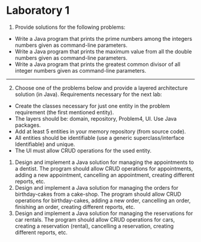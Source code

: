 # Laboratory 1

<!--
**Lab assignment**

Write a Java program that computes the sum of all the integer numbers given as command-line
parameters.

---

**Home assignment**
-->

1. Provide solutions for the following problems:
  - Write a Java program that prints the prime numbers among the integers numbers given
as command-line parameters.
  - Write a Java program that prints the maximum value from all the double numbers given
as command-line parameters.
  - Write a Java program that prints the greatest common divisor of all integer numbers
given as command-line parameters.

---

2. Choose one of the problems below and provide a layered architecture solution (in Java). Requirements necessary for the next lab:
- Create the classes necessary for just one entity in the problem requirement (the first mentioned entity).
-	The layers should be: domain, repository, Problem4, UI. Use Java packages.
-	Add at least 5 entities in your memory repository (from source code).
-	All entities should be identifiable (use a generic superclass/interface Identifiable) and unique.
-	The UI must allow CRUD operations for the used entity.

1. Design and implement a Java solution for managing the appointments to a dentist. The program should allow CRUD operations for appointments, adding a new appointment, cancelling an appointment, creating different reports, etc.
2. Design and implement a Java solution for managing the orders for birthday-cakes from a cake-shop. The program should allow CRUD operations for birthday-cakes, adding a new order, cancelling an order, finishing an order, creating different reports, etc.
3. Design and implement a Java solution for managing the reservations for car rentals. The program should allow CRUD operations for cars, creating a reservation (rental), cancelling a reservation, creating different reports, etc.
